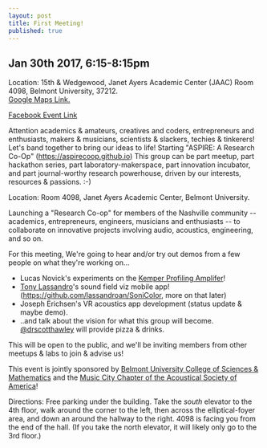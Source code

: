 ```yaml
---
layout: post
title: First Meeting!
published: true
---
```

## Jan 30th 2017, 6:15-8:15pm
Location: 15th & Wedgewood, Janet Ayers Academic Center (JAAC) Room 4098, Belmont University, 37212.   
[Google Maps Link.](https://www.google.com/maps/place/Janet+Ayers+Academic+Center/@36.1353371,-86.79257,15z/data=!4m2!3m1!1s0x0:0x4fad9809c6db3a5c?sa=X&ved=0ahUKEwjMnvW-9tvRAhUKxYMKHWOTDesQ_BIIajAK) 

[Facebook Event Link](https://www.facebook.com/events/1213581838717799/)

Attention academics & amateurs, creatives and coders, entrepreneurs and enthusiasts, makers & musicians, scientists & slackers, techies & tinkerers! Let's band together to bring our ideas to life! Starting "ASPIRE: A Research Co-Op" (https://aspirecoop.github.io)
This group can be part meetup, part hackathon series, part laboratory-makerspace, part innovation incubator, and part journal-worthy research powerhouse, driven by our interests, resources & passions. :-)

Location: Room 4098, Janet Ayers Academic Center, Belmont University.

Launching a "Research Co-op" for members of the Nashville community -- academics, entrepreneurs, engineers, musicians and enthusiasts -- to collaborate on innovative projects involving audio, acoustics, engineering, and so on.

For this meeting, We're going to hear and/or try out demos from a few people on what they're working on...
- Lucas Novick's experiments on the [Kemper Profiling Amplifer](https://www.kemper-amps.com/)!
- [Tony Lassandro](https://github.com/lassandroan)'s sound field viz mobile app! (https://github.com/lassandroan/SoniColor, more on that later)
- Joseph Erichsen's VR acoustics app development (status update & maybe demo).
- ..and talk about the vision for what this group will become. [@drscotthawley](https://twitter.com/drscotthawley) will provide pizza & drinks.


This will be open to the public, and we'll be inviting members from other meetups & labs to join & advise us!

This event is jointly sponsored by [Belmont University College of Sciences & Mathematics](https://www.facebook.com/BelmontCSM/) and the [Music City Chapter of the Acoustical Society of America](https://www.facebook.com/MusicCityASA/)!

Directions: Free parking under the building. Take the *south* elevator to the 4th floor, walk around the corner to the left, then across the elliptical-foyer area, and down an around the hallway to the right. 4098 is facing you from the end of the hall. (If you take the north elevator, it will likely only go to the 3rd floor.)
